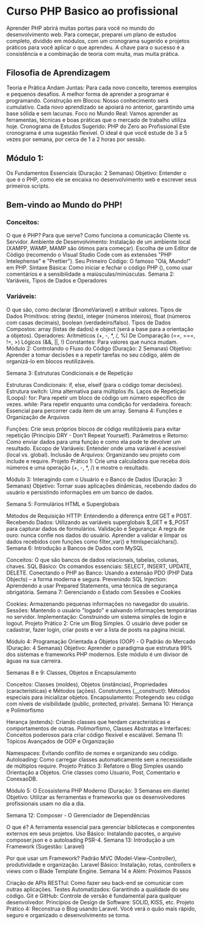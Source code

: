 <h1>Curso PHP Basico ao profissional</h1>

Aprender PHP abrirá muitas portas para você no mundo do desenvolvimento web.
Para começar, preparei um plano de estudos completo, dividido em módulos, com um cronograma sugerido e projetos práticos para você aplicar o que aprendeu. 
A chave para o sucesso é a consistência e a combinação de teoria com muita, mas muita prática.

<h2>Filosofia de Aprendizagem</h2>

Teoria e Prática Andam Juntas: Para cada novo conceito, teremos exemplos e pequenos desafios. A melhor forma de aprender a programar é programando.
Construção em Blocos: Nosso conhecimento será cumulativo. Cada novo aprendizado se apoiará no anterior, garantindo uma base sólida e sem lacunas.
Foco no Mundo Real: Vamos aprender as ferramentas, técnicas e boas práticas que o mercado de trabalho utiliza hoje.
Cronograma de Estudos Sugerido: PHP do Zero ao Profissional
Este cronograma é uma sugestão flexível. O ideal é que você estude de 3 a 5 vezes por semana, por cerca de 1 a 2 horas por sessão.

<h2>Módulo 1:</h2> Os Fundamentos Essenciais (Duração: 2 Semanas)
Objetivo: Entender o que é o PHP, como ele se encaixa no desenvolvimento web e escrever seus primeiros scripts.

<h2> Bem-vindo ao Mundo do PHP!</h2>

<h3>Conceitos:</h3> O que é PHP? Para que serve? Como funciona a comunicação Cliente vs. Servidor.
Ambiente de Desenvolvimento:
Instalação de um ambiente local (XAMPP, WAMP, MAMP são ótimos para começar).
Escolha de um Editor de Código (recomendo o Visual Studio Code com as extensões "PHP Intelephense" e "Prettier").
Seu Primeiro Código: O famoso "Olá, Mundo!" em PHP.
Sintaxe Básica: Como iniciar e fechar o código PHP (<?php ... ?>), como usar comentários e a sensibilidade a maiúsculas/minúsculas.
Semana 2: Variáveis, Tipos de Dados e Operadores

<h3>Variáveis:</h3> O que são, como declarar ($nomeVariavel) e atribuir valores.
Tipos de Dados Primitivos: string (texto), integer (números inteiros), float (números com casas decimais), boolean (verdadeiro/falso).
Tipos de Dados Compostos: array (listas de dados) e object (será a base para a orientação a objetos).
Operadores:
Aritméticos (+, -, *, /, %)
De Comparação (==, ===, !=, >)
Lógicos (&&, ||, !)
Constantes: Para valores que nunca mudam.
Módulo 2: Controlando o Fluxo do Código (Duração: 2 Semanas)
Objetivo: Aprender a tomar decisões e a repetir tarefas no seu código, além de organizá-lo em blocos reutilizáveis.

Semana 3: Estruturas Condicionais e de Repetição

Estruturas Condicionais: if, else, elseif (para o código tomar decisões).
Estrutura switch: Uma alternativa para múltiplos ifs.
Laços de Repetição (Loops):
for: Para repetir um bloco de código um número específico de vezes.
while: Para repetir enquanto uma condição for verdadeira.
foreach: Essencial para percorrer cada item de um array.
Semana 4: Funções e Organização de Arquivos

Funções: Crie seus próprios blocos de código reutilizáveis para evitar repetição (Princípio DRY - Don't Repeat Yourself).
Parâmetros e Retorno: Como enviar dados para uma função e como ela pode te devolver um resultado.
Escopo de Variáveis: Entender onde uma variável é acessível (local vs. global).
Inclusão de Arquivos: Organizando seu projeto com include e require.
Projeto Prático 1: Crie uma calculadora que receba dois números e uma operação (+, -, *, /) e mostre o resultado.

Módulo 3: Interagindo com o Usuário e o Banco de Dados (Duração: 3 Semanas)
Objetivo: Tornar suas aplicações dinâmicas, recebendo dados do usuário e persistindo informações em um banco de dados.

Semana 5: Formulários HTML e Superglobais

Métodos de Requisição HTTP: Entendendo a diferença entre GET e POST.
Recebendo Dados: Utilizando as variáveis superglobais $_GET e $_POST para capturar dados de formulários.
Validação e Segurança: A regra de ouro: nunca confie nos dados do usuário. Aprender a validar e limpar os dados recebidos com funções como filter_var() e htmlspecialchars().
Semana 6: Introdução a Bancos de Dados com MySQL

Conceitos: O que são bancos de dados relacionais, tabelas, colunas, chaves.
SQL Básico: Os comandos essenciais: SELECT, INSERT, UPDATE, DELETE.
Conectando o PHP ao Banco: Usando a extensão PDO (PHP Data Objects) – a forma moderna e segura.
Prevenindo SQL Injection: Aprendendo a usar Prepared Statements, uma técnica de segurança obrigatória.
Semana 7: Gerenciando o Estado com Sessões e Cookies

Cookies: Armazenando pequenas informações no navegador do usuário.
Sessões: Mantendo o usuário "logado" e salvando informações temporárias no servidor.
Implementação: Construindo um sistema simples de login e logout.
Projeto Prático 2: Crie um Blog Simples. O usuário deve poder se cadastrar, fazer login, criar posts e ver a lista de posts na página inicial.

Módulo 4: Programação Orientada a Objetos (OOP) - O Padrão do Mercado (Duração: 4 Semanas)
Objetivo: Aprender o paradigma que estrutura 99% dos sistemas e frameworks PHP modernos. Este módulo é um divisor de águas na sua carreira.

Semanas 8 e 9: Classes, Objetos e Encapsulamento

Conceitos: Classes (moldes), Objetos (instâncias), Propriedades (características) e Métodos (ações).
Construtores (__construct): Métodos especiais para inicializar objetos.
Encapsulamento: Protegendo seu código com níveis de visibilidade (public, protected, private).
Semana 10: Herança e Polimorfismo

Herança (extends): Criando classes que herdam características e comportamentos de outras.
Polimorfismo, Classes Abstratas e Interfaces: Conceitos poderosos para criar código flexível e escalável.
Semana 11: Tópicos Avançados de OOP e Organização

Namespaces: Evitando conflito de nomes e organizando seu código.
Autoloading: Como carregar classes automaticamente sem a necessidade de múltiplos require.
Projeto Prático 3: Refatore o Blog Simples usando Orientação a Objetos. Crie classes como Usuario, Post, Comentario e ConexaoDB.

Módulo 5: O Ecossistema PHP Moderno (Duração: 3 Semanas em diante)
Objetivo: Utilizar as ferramentas e frameworks que os desenvolvedores profissionais usam no dia a dia.

Semana 12: Composer - O Gerenciador de Dependências

O que é? A ferramenta essencial para gerenciar bibliotecas e componentes externos em seus projetos.
Uso Básico: Instalando pacotes, o arquivo composer.json e o autoloading PSR-4.
Semana 13: Introdução a um Framework (Sugestão: Laravel)

Por que usar um Framework? Padrão MVC (Model-View-Controller), produtividade e organização.
Laravel Básico: Instalação, rotas, controllers e views com o Blade Template Engine.
Semana 14 e Além: Próximos Passos

Criação de APIs RESTful: Como fazer seu back-end se comunicar com outras aplicações.
Testes Automatizados: Garantindo a qualidade do seu código.
Git e GitHub: Controle de versão é fundamental para qualquer desenvolvedor.
Princípios de Design de Software: SOLID, KISS, etc.
Projeto Prático 4: Reconstrua o Blog usando Laravel. Você verá o quão mais rápido, seguro e organizado o desenvolvimento se torna.
